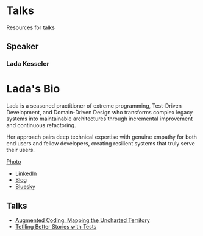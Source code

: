 # Talks

Resources for talks

## Speaker
### Lada Kesseler
# Lada's Bio<!-- include: ladas_bio.md -->

Lada is a seasoned practitioner of extreme programming, Test-Driven Development, and Domain-Driven Design who transforms complex legacy systems into maintainable architectures through incremental improvement and continuous refactoring.

Her approach pairs deep technical expertise with genuine empathy for both end users and fellow developers, creating resilient systems that truly serve their users.

[Photo](images/lada_kesseler.jpg)<!-- endInclude -->

* [LinkedIn](https://www.linkedin.com/in/lada-kesseler/)
* [Blog](https://lexler.substack.com/)
* [Bluesky](https://bsky.app/profile/lexler.bsky.social)

## Talks
* [Augmented Coding: Mapping the Uncharted Territory](augmented_coding_patterns.md)
* [Tetlling Better Stories with Tests](telling_better_stories_with_tests.md)
